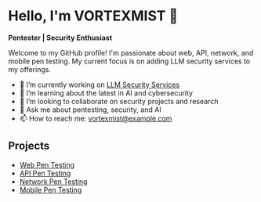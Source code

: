 # Hello, I'm VORTEXMIST 👋

**Pentester | Security Enthusiast**

Welcome to my GitHub profile! I'm passionate about web, API, network, and mobile pen testing. My current focus is on adding LLM security services to my offerings.

- 🔭 I’m currently working on [LLM Security Services](https://github.com/VORTEXMIST/llm-security)
- 🌱 I’m learning about the latest in AI and cybersecurity
- 👯 I’m looking to collaborate on security projects and research
- 💬 Ask me about pentesting, security, and AI
- 📫 How to reach me: [vortexmist@example.com](mailto:vortexmist@example.com)

## Projects
- [Web Pen Testing](https://github.com/VORTEXMIST/web-pen-testing)
- [API Pen Testing](https://github.com/VORTEXMIST/api-pen-testing)
- [Network Pen Testing](https://github.com/VORTEXMIST/network-pen-testing)
- [Mobile Pen Testing](https://github.com/VORTEXMIST/mobile-pen-testing)
